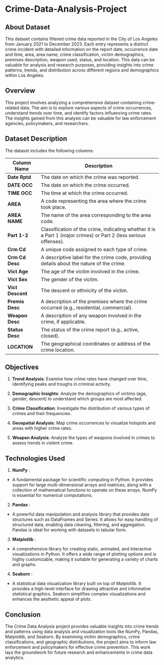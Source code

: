 # Crime-Data-Analysis-Project

## About Dataset

This dataset contains filtered crime data reported in the City of Los Angeles from January 2021 to December 2023. Each entry represents a distinct crime incident with detailed information on the report date, occurrence date and time, area, area name, crime classification, victim demographics, premises description, weapon used, status, and location. This data can be valuable for analysis and research purposes, providing insights into crime patterns, trends, and distribution across different regions and demographics within Los Angeles.

## Overview

This project involves analyzing a comprehensive dataset containing crime-related data. The aim is to explore various aspects of crime occurrences, understand trends over time, and identify factors influencing crime rates. The insights gained from this analysis can be valuable for law enforcement agencies, policymakers, and researchers.

## Dataset Description

The dataset includes the following columns:


|   Column Name |  	Description  |
|---------------|----------------|
|  __Date Rptd__  |	The date on which the crime was reported.  |
|  __DATE OCC__  |	The date on which the crime occurred.  |
| __TIME OCC__  |	The time at which the crime occurred.  |
|  __AREA__  |	A code representing the area where the crime took place. |
| __AREA NAME__  |	The name of the area corresponding to the area code.  |
| __Part 1-2__  |	Classification of the crime, indicating whether it is a Part 1 (major crimes) or Part 2 (less serious offenses). |
| __Crm Cd__  |	A unique code assigned to each type of crime.  |
|  __Crm Cd Desc__  |	A descriptive label for the crime code, providing details about the nature of the crime. |
| __Vict Age__  |	The age of the victim involved in the crime.  |
| __Vict Sex__  |	The gender of the victim.  |
|  __Vict Descent__ |	The descent or ethnicity of the victim. |
|  __Premis Desc__  |	A description of the premises where the crime occurred (e.g., residential, commercial). |
| __Weapon Desc__  |	A description of any weapon involved in the crime, if applicable. |
|  __Status Desc__  |	The status of the crime report (e.g., active, closed). |
|  __LOCATION__  |	The geographical coordinates or address of the crime location.  |

## Objectives

1. __Trend Analysis__: Examine how crime rates have changed over time, identifying peaks and troughs in criminal activity.
   
2. __Demographic Insights__: Analyze the demographics of victims (age, gender, descent) to understand which groups are most affected.
   
3. __Crime Classification__: Investigate the distribution of various types of crimes and their frequencies.
   
4. __Geospatial Analysis__: Map crime occurrences to visualize hotspots and areas with higher crime rates.
   
5. __Weapon Analysis__: Analyze the types of weapons involved in crimes to assess trends in violent crime.


## Technologies Used

1. __NumPy__  :

- A fundamental package for scientific computing in Python. It provides support for large multi-dimensional arrays and matrices, along with a collection of mathematical functions to operate on these arrays. NumPy is essential for numerical computations.

2. __Pandas__ :

- A powerful data manipulation and analysis library that provides data structures such as DataFrames and Series. It allows for easy handling of structured data, enabling data cleaning, filtering, and aggregation. Pandas is ideal for working with datasets in tabular form.

3. __Matplotlib__ :

- A comprehensive library for creating static, animated, and interactive visualizations in Python. It offers a wide range of plotting options and is highly customizable, making it suitable for generating a variety of charts and graphs.
  
4. __Seaborn__ :

- A statistical data visualization library built on top of Matplotlib. It provides a high-level interface for drawing attractive and informative statistical graphics. Seaborn simplifies complex visualizations and enhances the aesthetic appeal of plots.

## Conclusion

The Crime Data Analysis project provides valuable insights into crime trends and patterns using data analysis and visualization tools like NumPy, Pandas, Matplotlib, and Seaborn. By examining victim demographics, crime classifications, and geographic distributions, the project aims to inform law enforcement and policymakers for effective crime prevention. This work lays the groundwork for future research and enhancements in crime data analytics.
